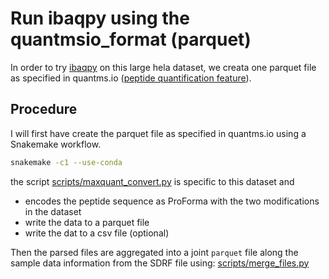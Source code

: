# Run ibaqpy using the quantmsio_format (parquet)


In order to try [ibaqpy](https://github.com/bigbio/ibaqpy) on this large hela dataset,
we creata one parquet file as specified in quantms.io 
([peptide quantification feature](https://github.com/bigbio/quantms.io/blob/dev/docs/feature.rst)).

## Procedure

I will first have create the parquet file as specified in quantms.io using
a Snakemake workflow.

```bash
snakemake -c1 --use-conda
```

the script [scripts/maxquant_convert.py](scripts/maxquant_convert.py) is specific to this dataset and
- encodes the peptide sequence as ProForma with the two modifications in the dataset
- write the data to a parquet file
- write the dat to a csv file (optional)


Then the parsed files are aggregated into a joint `parquet` file along the 
sample data information from the SDRF file using: [scripts/merge_files.py](scripts/merge_files.py)

